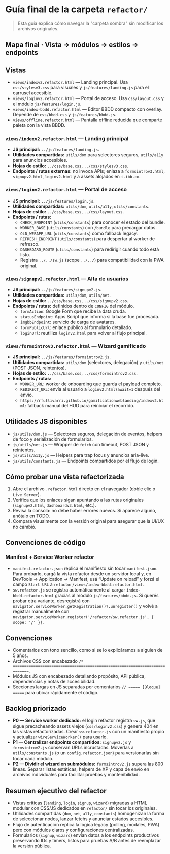 # Guía final de la carpeta `refactor/`

> Esta guía explica cómo navegar la "carpeta sombra" sin modificar los archivos originales.

## Mapa final · Vista → módulos → estilos → endpoints
## Vistas
- `views/indexv2.refactor.html` — Landing principal. Usa `css/stylesv3.css` para visuales y `js/features/landing.js` para el carrusel accesible.
- `views/loginv2.refactor.html` — Portal de acceso. Usa `css/layout.css` y el módulo `js/features/login.js`.
- `views/index-bbdd.refactor.html` — Editor BBDD compacto con overlay. Depende de `css/bbdd.css` y `js/features/bbdd.js`.
- `views/offline.refactor.html` — Pantalla offline reducida que comparte paleta con la vista BBDD.


### `views/indexv2.refactor.html` — Landing principal
- **JS principal:** `../js/features/landing.js`.
- **Utilidades compartidas:** `utils/dom` para selectores seguros, `utils/a11y` para anuncios accesibles.
- **Hojas de estilo:** `../css/base.css`, `../css/stylesv3.css`.
- **Endpoints / rutas externas:** no invoca APIs; enlaza a `formsintrov3.html`, `signupv2.html`, `loginv2.html` y a assets alojados en `i.ibb.co`.

### `views/loginv2.refactor.html` — Portal de acceso
- **JS principal:** `../js/features/login.js`.
- **Utilidades compartidas:** `utils/dom`, `utils/a11y`, `utils/constants`.
- **Hojas de estilo:** `../css/base.css`, `../css/layout.css`.
- **Endpoints / rutas:**
  - `CHECK_ENDPOINT` (`utils/constants`) para conocer el estado del bundle.
  - `WORKER_BASE` (`utils/constants`) con `/bundle` para precargar datos.
  - `OLD_WEBAPP_URL` (`utils/constants`) como fallback legacy.
  - `REFRESH_ENDPOINT` (`utils/constants`) para despertar al worker de refresco.
  - `DASHBOARD_ROUTE` (`utils/constants`) para redirigir cuando todo está listo.
  - Registra `../../sw.js` (scope `../../`) para compatibilidad con la PWA original.

### `views/signupv2.refactor.html` — Alta de usuarios
- **JS principal:** `../js/features/signupv2.js`.
- **Utilidades compartidas:** `utils/dom`, `utils/net`.
- **Hojas de estilo:** `../css/base.css`, `../css/signupv2.css`.
- **Endpoints / rutas:** definidos dentro de `CONFIG` del módulo.
  - `formAction`: Google Form que recibe la data cruda.
  - `statusEndpoint`: Apps Script que informa si la base fue procesada.
  - `imgbbEndpoint`: servicio de carga de avatares.
  - `formPublicUrl`: enlace público al formulario detallado.
  - `loginUrl`: reutiliza `loginv2.html` para volver al flujo principal.

### `views/formsintrov3.refactor.html` — Wizard gamificado
- **JS principal:** `../js/features/formsintrov2.js`.
- **Utilidades compartidas:** `utils/dom` (selectores, delegación) y `utils/net` (POST JSON, reintentos).
- **Hojas de estilo:** `../css/base.css`, `../css/formsintrov2.css`.
- **Endpoints / rutas:**
  - `WORKER_URL`: worker de onboarding que guarda el payload completo.
  - `REDIRECT_URL`: envía al usuario a `loginv2.html?await=1` después del envío.
  - `https://rfullivarri.github.io/gamificationweblanding/indexv2.html`: fallback manual del HUD para reiniciar el recorrido.

## Utilidades JS disponibles
- `js/utils/dom.js` — Selectores seguros, delegación de eventos, helpers de foco y serialización de formularios.
- `js/utils/net.js` — Wrapper de `fetch` con timeout, POST JSON y reintentos.
- `js/utils/a11y.js` — Helpers para trap focus y anuncios aria-live.
- `js/utils/constants.js` — Endpoints compartidos por el flujo de login.

## Cómo probar una vista refactorizada
1. Abre el archivo `.refactor.html` directo en el navegador (doble clic o `Live Server`).
2. Verifica que los enlaces sigan apuntando a las rutas originales (`signupv2.html`, `dashboardv3.html`, etc.).
3. Revisa la consola: no debe haber errores nuevos. Si aparece alguno, anótalo en TODO.
4. Compara visualmente con la versión original para asegurar que la UI/UX no cambió.


## Convenciones de código

### Manifest + Service Worker refactor
- `manifest.refactor.json` replica el manifiesto sin tocar `manifest.json`. Para probarlo, cargá la vista refactor desde un servidor local y, en DevTools → Application → Manifest, usá “Update on reload” y forzá el campo `Start URL` a `refactor/views/index-bbdd.refactor.html`.
- `sw.refactor.js` se registra automáticamente al cargar `index-bbdd.refactor.html` gracias al módulo `js/features/bbdd.js`. Si querés probar otra variante, desregistrá con `navigator.serviceWorker.getRegistration()?.unregister()` y volvé a registrar manualmente con `navigator.serviceWorker.register('/refactor/sw.refactor.js', { scope: '/' })`.

## Convenciones

- Comentarios con tono sencillo, como si se lo explicáramos a alguien de 5 años.
- Archivos CSS con encabezado `/* ==========================================================================`.
- Módulos JS con encabezado detallando propósito, API pública, dependencias y notas de accesibilidad.
- Secciones largas en JS separadas por comentarios `// ===== [Bloque] =====` para ubicar rápidamente el código.

## Backlog priorizado
- **P0 — Service worker dedicado:** el login refactor registra `sw.js`, que sigue precacheando assets viejos (`css/loginv2.css`) y genera 404 en las vistas refactorizadas. Crear `sw.refactor.js` con un manifiesto propio y actualizar `wireServiceWorker()` para usarlo.
- **P1 — Centralizar endpoints compartidos:** `signupv2.js` y `formsintrov2.js` conservan URLs incrustadas. Moverlas a `utils/constants.js` (o un `config.refactor.json`) para versionarlas sin tocar cada módulo.
- **P2 — Dividir el wizard en submódulos:** `formsintrov2.js` supera las 800 líneas. Separar listas estáticas, helpers de XP y capa de envío en archivos individuales para facilitar pruebas y mantenibilidad.

## Resumen ejecutivo del refactor
- Vistas críticas (`landing`, `login`, `signup`, `wizard`) migradas a HTML modular con CSS/JS dedicados en `refactor/` sin tocar los originales.
- Utilidades compartidas (`dom`, `net`, `a11y`, `constants`) homogenizan la forma de seleccionar nodos, lanzar fetchs y anunciar estados accesibles.
- Flujo de autenticación replica la lógica legacy (polling, modales, PWA) pero con módulos claros y configuraciones centralizadas.
- Formularios (`signup`, `wizard`) envían datos a los endpoints productivos preservando IDs y timers, listos para pruebas A/B antes de reemplazar la versión pública.
